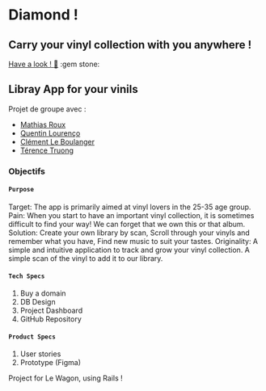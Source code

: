 # Diamond !
## Carry your vinyl collection with you anywhere !
[Have a look ! :eyes:](http://www.diamond-app.fr) :gem stone:

## Libray App for your vinils

Projet de groupe avec :
 - [Mathias Roux](https://github.com/MathiaSRoux)
 - [Quentin Lourenço](https://github.com/qlourenco)
 - [Clément Le Boulanger](https://github.com/ClementLeBoulanger)
 - [Térence Truong](https://github.com/Truong-Terence)

### Objectifs

#### `Purpose`
Target: The app is primarily aimed at vinyl lovers in the 25-35 age group.
Pain: When you start to have an important vinyl collection, it is sometimes difficult to find your way! We can forget that we own this or that album.
Solution: Create your own library by scan, Scroll through your vinyls and remember what you have, Find new music to suit your tastes.
Originality: A simple and intuitive application to track and grow your vinyl collection. A simple scan of the vinyl to add it to our library.

#### `Tech Specs`
1. Buy a domain
2. DB Design
3. Project Dashboard
4. GitHub Repository

#### `Product Specs`
1. User stories
2. Prototype (Figma)

Project for Le Wagon, using Rails !
